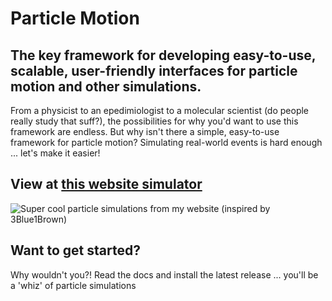 # Particle Motion
## The key framework for developing easy-to-use, scalable, user-friendly interfaces for particle motion and other simulations.
From a physicist to an epedimiologist to a molecular scientist (do people really study that suff?), the possibilities for why you'd want to use this framework are endless. But why isn't there a simple, easy-to-use framework for particle motion? Simulating real-world events is hard enough ... let's make it easier!

## View at [this website simulator](https://quantum9innovation.github.io)
![Super cool particle simulations from my website (inspired by 3Blue1Brown)](https://i.ibb.co/x7qzvQm/temp.png)

## Want to get started?
Why wouldn't you?! Read the docs and install the latest release ... you'll be a 'whiz' of particle simulations
